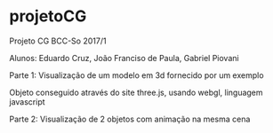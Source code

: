 # projetoCG
Projeto CG BCC-So 2017/1

Alunos: Eduardo Cruz, João Franciso de Paula, Gabriel Piovani

Parte 1: Visualização de um modelo em 3d fornecido por um exemplo

Objeto conseguido através do site three.js, usando webgl, linguagem javascript

Parte 2: Visualização de 2 objetos com animação na mesma cena
